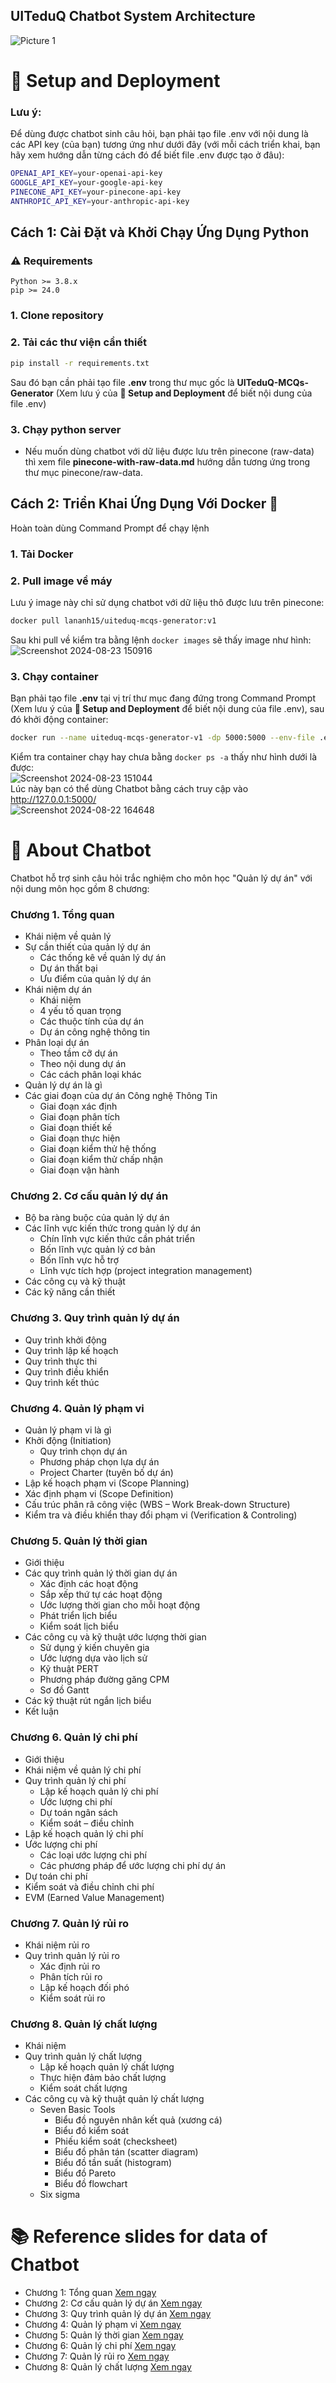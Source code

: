 ## UITeduQ Chatbot System Architecture
![Picture 1](https://github.com/user-attachments/assets/a3f6add0-255f-4fec-8a83-8033c95868d7)  

# 🚀 Setup and Deployment
### Lưu ý: 
Để dùng được chatbot sinh câu hỏi, bạn phải tạo file .env với nội dung là các API key (của bạn) tương ứng như dưới đây (với mỗi cách triển khai, bạn hãy xem hướng dẫn từng cách đó để biết file .env được tạo ở đâu):  
```bash
OPENAI_API_KEY=your-openai-api-key
GOOGLE_API_KEY=your-google-api-key
PINECONE_API_KEY=your-pinecone-api-key
ANTHROPIC_API_KEY=your-anthropic-api-key
```
## Cách 1: Cài Đặt và Khởi Chạy Ứng Dụng Python
### ⚠️ Requirements
    Python >= 3.8.x
    pip >= 24.0
### 1. Clone repository
### 2. Tải các thư viện cần thiết  
```bash
pip install -r requirements.txt
```
Sau đó bạn cần phải tạo file **.env** trong thư mục gốc là **UITeduQ-MCQs-Generator** (Xem lưu ý của **🚀 Setup and Deployment** để biết nội dung của file .env)  
### 3. Chạy python server
  - Nếu muốn dùng chatbot với dữ liệu được lưu trên pinecone (raw-data) thì xem file **pinecone-with-raw-data.md** hướng dẫn tương ứng trong thư mục pinecone/raw-data.

## Cách 2: Triển Khai Ứng Dụng Với Docker 🐳
Hoàn toàn dùng Command Prompt để chạy lệnh  
### 1. Tải Docker  
### 2. Pull image về máy  
Lưu ý image này chỉ sử dụng chatbot với dữ liệu thô được lưu trên pinecone:
```bash
docker pull lananh15/uiteduq-mcqs-generator:v1
```
Sau khi pull về kiểm tra bằng lệnh `docker images` sẽ thấy image như hình:  
![Screenshot 2024-08-23 150916](https://github.com/user-attachments/assets/350e8016-bc51-442c-a28b-8d7ade12fec8)  
### 3. Chạy container  
Bạn phải tạo file **.env** tại vị trí thư mục đang đứng trong Command Prompt (Xem lưu ý của **🚀 Setup and Deployment** để biết nội dung của file .env), sau đó khởi động container:  
```bash
docker run --name uiteduq-mcqs-generator-v1 -dp 5000:5000 --env-file .env lananh15/uiteduq-mcqs-generator:v1
```
Kiểm tra container chạy hay chưa bằng `docker ps -a` thấy như hình dưới là được:  
![Screenshot 2024-08-23 151044](https://github.com/user-attachments/assets/a3cd71b5-5a1b-4937-a2e8-6d2dc8752783)  
Lúc này bạn có thể dùng Chatbot bằng cách truy cập vào http://127.0.0.1:5000/  
![Screenshot 2024-08-22 164648](https://github.com/user-attachments/assets/ff4f99a9-f237-41c0-9843-3106e910bc6d)  

# 📝 About Chatbot
Chatbot hỗ trợ sinh câu hỏi trắc nghiệm cho môn học "Quản lý dự án" với nội dung môn học gồm 8 chương:  
### Chương 1. Tổng quan
- Khái niệm về quản lý
- Sự cần thiết của quản lý dự án
  - Các thống kê về quản lý dự án
  - Dự án thất bại
  - Ưu điểm của quản lý dự án
- Khái niệm dự án
  - Khái niệm
  - 4 yếu tố quan trọng
  - Các thuộc tính của dự án
  - Dự án công nghệ thông tin
- Phân loại dự án
  - Theo tầm cỡ dự án
  - Theo nội dung dự án
  - Các cách phân loại khác
- Quản lý dự án là gì
- Các giai đoạn của dự án Công nghệ Thông Tin
  - Giai đoạn xác định
  - Giai đoạn phân tích
  - Giai đoạn thiết kế
  - Giai đoạn thực hiện
  - Giai đoạn kiểm thử hệ thống
  - Giai đoạn kiểm thử chấp nhận
  - Giai đoạn vận hành  

### Chương 2. Cơ cấu quản lý dự án
- Bộ ba ràng buộc của quản lý dự án
- Các lĩnh vực kiến thức trong quản lý dự án
  - Chín lĩnh vực kiến thức cần phát triển
  - Bốn lĩnh vực quản lý cơ bản
  - Bốn lĩnh vực hỗ trợ
  - Lĩnh vực tích hợp (project integration management)
- Các công cụ và kỹ thuật
- Các kỹ năng cần thiết  

### Chương 3. Quy trình quản lý dự án
- Quy trình khởi động
- Quy trình lập kế hoạch
- Quy trình thực thi
- Quy trình điều khiển
- Quy trình kết thúc  

### Chương 4. Quản lý phạm vi
- Quản lý phạm vi là gì
- Khởi động (Initiation)
  - Quy trình chọn dự án
  - Phương pháp chọn lựa dự án
  - Project Charter (tuyên bố dự án)
- Lập kế hoạch phạm vi (Scope Planning)
- Xác định phạm vi (Scope Definition)
- Cấu trúc phân rã công việc (WBS – Work Break-down Structure)
- Kiểm tra và điều khiển thay đổi phạm vi (Verification & Controling)  

### Chương 5. Quản lý thời gian
- Giới thiệu
- Các quy trình quản lý thời gian dự án
  - Xác định các hoạt động
  - Sắp xếp thứ tự các hoạt động
  - Ước lượng thời gian cho mỗi hoạt động
  - Phát triển lịch biểu
  - Kiểm soát lịch biểu
- Các công cụ và kỹ thuật ước lượng thời gian
  - Sử dụng ý kiến chuyên gia
  - Ước lượng dựa vào lịch sử
  - Kỹ thuật PERT
  - Phương pháp đường găng CPM
  - Sơ đồ Gantt
- Các kỹ thuật rút ngắn lịch biểu
- Kết luận  

### Chương 6. Quản lý chi phí
- Giới thiệu
- Khái niệm về quản lý chi phí
- Quy trình quản lý chi phí
  - Lập kế hoạch quản lý chi phí
  - Ước lượng chi phí
  - Dự toán ngân sách
  - Kiểm soát – điều chỉnh
- Lập kế hoạch quản lý chi phí
- Ước lượng chi phí
  - Các loại ước lượng chi phí
  - Các phương pháp để ước lượng chi phí dự án
- Dự toán chi phí
- Kiểm soát và điều chỉnh chi phí
- EVM (Earned Value Management)  

### Chương 7. Quản lý rủi ro
- Khái niệm rủi ro
- Quy trình quản lý rủi ro
  - Xác định rủi ro
  - Phân tích rủi ro
  - Lập kế hoạch đối phó
  - Kiểm soát rủi ro  

### Chương 8. Quản lý chất lượng
- Khái niệm
- Quy trình quản lý chất lượng
  - Lập kế hoạch quản lý chất lượng
  - Thực hiện đảm bảo chất lượng
  - Kiểm soát chất lượng
- Các công cụ và kỹ thuật quản lý chất lượng
  - Seven Basic Tools
    - Biểu đồ nguyên nhân kết quả (xương cá)
    - Biểu đồ kiểm soát
    - Phiếu kiểm soát (checksheet)
    - Biểu đồ phân tán (scatter diagram)
    - Biểu đồ tần suất (histogram)
    - Biểu đồ Pareto
    - Biểu đồ flowchart
  - Six sigma

# 📚 Reference slides for data of Chatbot
- Chương 1: Tổng quan [Xem ngay](https://drive.google.com/file/d/1x39z2P05V_opGRKuhmcYlv2zew-2gUtS/view?usp=sharing)
- Chương 2: Cơ cấu quản lý dự án [Xem ngay](https://drive.google.com/file/d/1o7wxjtSfLGtvvh-bRjNnUZ1JT-MlosY6/view?usp=sharing)
- Chương 3: Quy trình quản lý dự án [Xem ngay](https://drive.google.com/file/d/1drsYxju-NwqXVlf4XyXVHedbBuzqzP60/view?usp=sharing)
- Chương 4: Quản lý phạm vi [Xem ngay](https://drive.google.com/file/d/1Ypes5nAxphjN5pBAkQeR2avmTQV7gJ7E/view?usp=sharing)
- Chương 5: Quản lý thời gian [Xem ngay](https://drive.google.com/file/d/1Tf-mpLD4ip2DFYSa2LRH9FbWnSlqz1En/view?usp=sharing)
- Chương 6: Quản lý chi phí [Xem ngay](https://drive.google.com/file/d/1VopOg0HCD7AdKZmDbx8zBfavMQS2wiz5/view?usp=sharing)
- Chương 7: Quản lý rủi ro [Xem ngay](https://drive.google.com/file/d/1W5Twm2s6YMXDFOmwsmGRuNfN2WiMgmEx/view?usp=sharing)
- Chương 8: Quản lý chất lượng [Xem ngay](https://drive.google.com/file/d/1ikRiCLtJw6jyP2yAuLoUO1Jo58Iq6TA5/view?usp=sharing)
